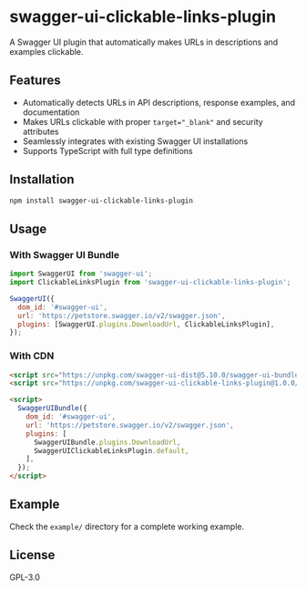 # swagger-ui-clickable-links-plugin

A Swagger UI plugin that automatically makes URLs in descriptions and examples clickable.

## Features

- Automatically detects URLs in API descriptions, response examples, and documentation
- Makes URLs clickable with proper `target="_blank"` and security attributes
- Seamlessly integrates with existing Swagger UI installations
- Supports TypeScript with full type definitions

## Installation

```bash
npm install swagger-ui-clickable-links-plugin
```

## Usage

### With Swagger UI Bundle

```javascript
import SwaggerUI from 'swagger-ui';
import ClickableLinksPlugin from 'swagger-ui-clickable-links-plugin';

SwaggerUI({
  dom_id: '#swagger-ui',
  url: 'https://petstore.swagger.io/v2/swagger.json',
  plugins: [SwaggerUI.plugins.DownloadUrl, ClickableLinksPlugin],
});
```

### With CDN

```html
<script src="https://unpkg.com/swagger-ui-dist@5.10.0/swagger-ui-bundle.js"></script>
<script src="https://unpkg.com/swagger-ui-clickable-links-plugin@1.0.0/dist/index.umd.js"></script>

<script>
  SwaggerUIBundle({
    dom_id: '#swagger-ui',
    url: 'https://petstore.swagger.io/v2/swagger.json',
    plugins: [
      SwaggerUIBundle.plugins.DownloadUrl,
      SwaggerUIClickableLinksPlugin.default,
    ],
  });
</script>
```

## Example

Check the `example/` directory for a complete working example.

## License

GPL-3.0
